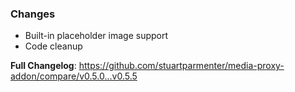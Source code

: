 ### Changes
* Built-in placeholder image support
* Code cleanup

**Full Changelog**: https://github.com/stuartparmenter/media-proxy-addon/compare/v0.5.0...v0.5.5